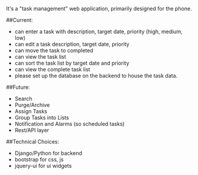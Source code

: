 It's a "task management" web application, primarily designed for the phone.

##Current:
- can enter a task with description, target date, priority (high, medium, low)
- can edit a task description, target date, priority
- can move the task to completed
- can view the task list
- can sort the task list by target date and priority
- can view the complete task list
- please set up the database on the backend to house the task data.


##Future:
- Search
- Purge/Archive
- Assign Tasks
- Group Tasks into Lists
- Notification and Alarms (so scheduled tasks)
- Rest/API layer


##Technical Choices:
- Django/Python for backend
- bootstrap for css, js
- jquery-ui for ui widgets